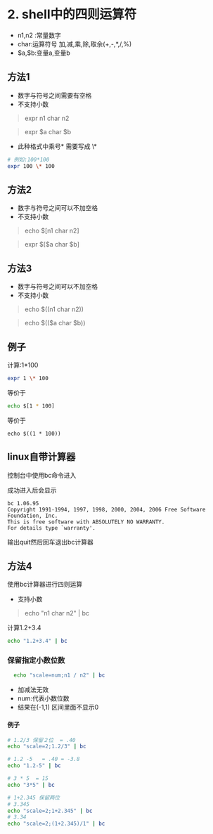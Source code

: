 # 2. shell中的四则运算符
* n1,n2 :常量数字
* char:运算符号 加,减,乘,除,取余(+,-,*,/,%)
* \$a,\$b:变量a,变量b
  
## 方法1
* 数字与符号之间需要有空格
* 不支持小数

>expr n1 char n2

>expr $a char $b

* 此种格式中乘号* 需要写成 \\*
```bash
# 例如:100*100
expr 100 \* 100 
```

## 方法2
* 数字与符号之间可以不加空格
* 不支持小数 

>echo $[n1 char n2]

>expr $[\$a char $b]


## 方法3
* 数字与符号之间可以不加空格
* 不支持小数
  
>echo $((n1 char n2))

>echo $((\$a char $b))


## 例子
计算:1*100

```bash
expr 1 \* 100
```
等价于
```bash
echo $[1 * 100] 
```
等价于
```
echo $((1 * 100))
```

## linux自带计算器
控制台中使用bc命令进入

成功进入后会显示
```text
bc 1.06.95
Copyright 1991-1994, 1997, 1998, 2000, 2004, 2006 Free Software Foundation, Inc.
This is free software with ABSOLUTELY NO WARRANTY.
For details type `warranty'. 
```
输出quit然后回车退出bc计算器

## 方法4
使用bc计算器进行四则运算
* 支持小数
> echo "n1 char n2" | bc

计算1.2+3.4
```bash
echo "1.2+3.4" | bc
```

### 保留指定小数位数
```bash
  echo "scale=num;n1 / n2" | bc
```
* 加减法无效
* num:代表小数位数
* 结果在(-1,1) 区间里面不显示0

#### 例子
```bash
# 1.2/3 保留２位  = .40
echo "scale=2;1.2/3" | bc

# 1.2 -5   = .40 = -3.8
echo "1.2-5" | bc

# 3 * 5  = 15
echo "3*5" | bc

# 1+2.345 保留两位　
# 3.345
echo "scale=2;1+2.345" | bc 
# 3.34
echo "scale=2;(1+2.345)/1" | bc
```